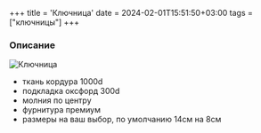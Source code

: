 +++
title = 'Ключница'
date = 2024-02-01T15:51:50+03:00
tags = ["ключницы"]
+++

### Описание

![Ключница](/market/images/keys-bag/main.jpeg)

- ткань кордура 1000d
- подкладка оксфорд 300d
- молния по центру
- фурнитура премиум
- размеры на ваш выбор, по умолчанию 14см на 8см

